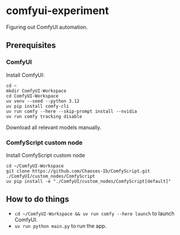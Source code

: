 # comfyui-experiment

Figuring out ComfyUI automation.

## Prerequisites

### ComfyUI

Install ComfyUI:

```
cd ~
mkdir ComfyUI-Workspace
cd ComfyUI-Workspace
uv venv --seed --python 3.12
uv pip install comfy-cli
uv run comfy --here --skip-prompt install --nvidia 
uv run comfy tracking disable
```

Download all relevant models manually.

### ComfyScript custom node

Install ComfyScript custom node

```
cd ~/ComfyUI-Workspace
git clone https://github.com/Chaoses-Ib/ComfyScript.git ./ComfyUI/custom_nodes/ComfyScript
uv pip install -e "./ComfyUI/custom_nodes/ComfyScript[default]"
```

## How to do things

* `cd ~/ComfyUI-Workspace && uv run comfy --here launch` to launch ComfyUI.
* `uv run python main.py` to run the app.
